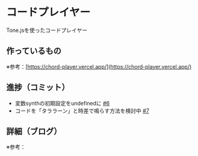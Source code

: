 # コードプレイヤー

Tone.jsを使ったコードプレイヤー

## 作っているもの

※参考：[https://chord-player.vercel.app/](https://chord-player.vercel.app/)

## 進捗（コミット）

- 変数synthの初期設定をundefinedに [#6](https://github.com/ryo-i/next-app-started/issues/6)
- コードを「タララーン」と時差で鳴らす方法を検討中 [#7](https://github.com/ryo-i/next-app-started/issues/7)

## 詳細（ブログ）

※参考：[]()